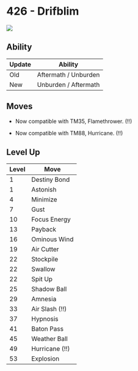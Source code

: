# 426 - Drifblim
![][426]

## Ability

Update | Ability
---    | ---
Old    | Aftermath / Unburden
New    | Unburden / Aftermath

## Moves

 - Now compatible with TM35, Flamethrower. (!!)

 - Now compatible with TM88, Hurricane. (!!)

## Level Up

Level | Move
---   | ---
  1   | Destiny Bond
  1   | Astonish
  4   | Minimize
  7   | Gust
 10   | Focus Energy
 13   | Payback
 16   | Ominous Wind
 19   | Air Cutter
 22   | Stockpile
 22   | Swallow
 22   | Spit Up
 25   | Shadow Ball
 29   | Amnesia
 33   | Air Slash (!!)
 37   | Hypnosis
 41   | Baton Pass
 45   | Weather Ball
 49   | Hurricane (!!)
 53   | Explosion



[426]: ../img/pokemon/426.png
